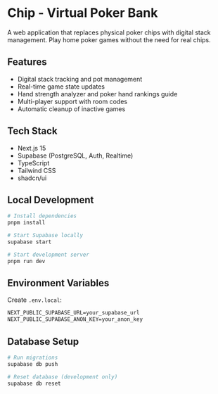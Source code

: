 # Chip - Virtual Poker Bank

A web application that replaces physical poker chips with digital stack management. Play home poker games without the need for real chips.

## Features

- Digital stack tracking and pot management
- Real-time game state updates
- Hand strength analyzer and poker hand rankings guide
- Multi-player support with room codes
- Automatic cleanup of inactive games

## Tech Stack

- Next.js 15
- Supabase (PostgreSQL, Auth, Realtime)
- TypeScript
- Tailwind CSS
- shadcn/ui

## Local Development

```bash
# Install dependencies
pnpm install

# Start Supabase locally
supabase start

# Start development server
pnpm run dev
```

## Environment Variables

Create `.env.local`:

```txt
NEXT_PUBLIC_SUPABASE_URL=your_supabase_url
NEXT_PUBLIC_SUPABASE_ANON_KEY=your_anon_key
```

## Database Setup

```bash
# Run migrations
supabase db push

# Reset database (development only)
supabase db reset
```
